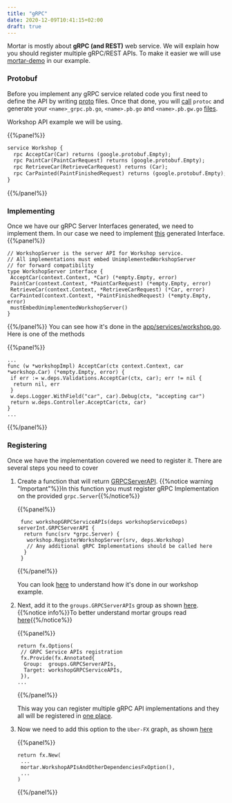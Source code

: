 ```yaml
---
title: "gRPC"
date: 2020-12-09T10:41:15+02:00
draft: true
---
```



Mortar is mostly about **gRPC (and REST)** web service. We will explain how you should register multiple gRPC/REST APIs.
To make it easier we will use [mortar-demo](https://github.com/go-masonry/mortar-demo/tree/master/workshop) in our example.

### Protobuf

Before you implement any gRPC service related code you first need to define the API by writing [proto](https://github.com/go-masonry/mortar-demo/blob/master/workshop/api/workshop.proto) files.
Once that done, you will [call](https://github.com/go-masonry/mortar-demo/blob/master/workshop/Makefile#L14) `protoc` and generate your `<name>_grpc.pb.go`, `<name>.pb.go` and `<name>.pb.gw.go` [files](https://github.com/go-masonry/mortar-demo/tree/master/workshop/api).

Workshop API example we will be using.

{{%panel%}}
```protobuf
service Workshop {
  rpc AcceptCar(Car) returns (google.protobuf.Empty);
  rpc PaintCar(PaintCarRequest) returns (google.protobuf.Empty);
  rpc RetrieveCar(RetrieveCarRequest) returns (Car);
  rpc CarPainted(PaintFinishedRequest) returns (google.protobuf.Empty);
}
```
{{%/panel%}}
### Implementing

Once we have our gRPC Server Interfaces generated, we need to implement them.
In our case we need to implement [this](https://github.com/go-masonry/mortar-demo/blob/master/workshop/api/workshop_grpc.pb.go#L75) generated Interface.
{{%panel%}}
```golang
// WorkshopServer is the server API for Workshop service.
// All implementations must embed UnimplementedWorkshopServer
// for forward compatibility
type WorkshopServer interface {
 AcceptCar(context.Context, *Car) (*empty.Empty, error)
 PaintCar(context.Context, *PaintCarRequest) (*empty.Empty, error)
 RetrieveCar(context.Context, *RetrieveCarRequest) (*Car, error)
 CarPainted(context.Context, *PaintFinishedRequest) (*empty.Empty, error)
 mustEmbedUnimplementedWorkshopServer()
}
```
{{%/panel%}}
You can see how it's done in the [app/services/workshop.go](https://github.com/go-masonry/mortar-demo/blob/master/workshop/app/services/workshop.go).
Here is one of the methods

{{%panel%}}
```golang
...
func (w *workshopImpl) AcceptCar(ctx context.Context, car *workshop.Car) (*empty.Empty, error) {
 if err := w.deps.Validations.AcceptCar(ctx, car); err != nil {
  return nil, err
 }
 w.deps.Logger.WithField("car", car).Debug(ctx, "accepting car")
 return w.deps.Controller.AcceptCar(ctx, car)
}
...
```
{{%/panel%}}

### Registering

Once we have the implementation covered we need to register it. There are several steps you need to cover

1. Create a function that will return [GRPCServerAPI](https://github.com/go-masonry/mortar/blob/master/interfaces/http/server/interfaces.go#L39).
   {{%notice warning "Important"%}}In this function you must register gRPC Implementation on the provided `grpc.Server`{{%/notice%}}

   {{%panel%}}
   ```golang
    func workshopGRPCServiceAPIs(deps workshopServiceDeps) serverInt.GRPCServerAPI {
     return func(srv *grpc.Server) {
      workshop.RegisterWorkshopServer(srv, deps.Workshop)
      // Any additional gRPC Implementations should be called here
     }
    }
   ```
   {{%/panel%}}

    You can look [here](https://github.com/go-masonry/mortar-demo/blob/master/workshop/app/mortar/workshop.go#L42) to understand how it's done in our workshop example.

2. Next, add it to the `groups.GRPCServerAPIs` group as shown [here](https://github.com/go-masonry/mortar-demo/blob/master/workshop/app/mortar/workshop.go#L25).
   {{%notice info%}}To better understand mortar groups read [here](/fx/groups){{%/notice%}}

   {{%panel%}}
   ```golang
   return fx.Options(
    // GRPC Service APIs registration
    fx.Provide(fx.Annotated{
     Group:  groups.GRPCServerAPIs,
     Target: workshopGRPCServiceAPIs,
    }),
   ...
   ```
   {{%/panel%}}

   This way you can register multiple gRPC API implementations and they all will be registered in [one place](https://github.com/go-masonry/mortar/blob/master/constructors/partial/httpserver.go#L89).

3. Now we need to add this option to the `Uber-FX` graph, as shown [here](https://github.com/go-masonry/mortar-demo/blob/master/workshop/main.go#L39)
   
   {{%panel%}}
   ```golang
   return fx.New(
    ...
    mortar.WorkshopAPIsAndOtherDependenciesFxOption(),
    ...
   )
   ```
   {{%/panel%}}
